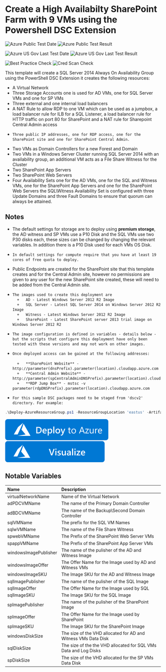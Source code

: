 # Create a High Availabilty SharePoint Farm with 9 VMs using the Powershell DSC Extension

![Azure Public Test Date](https://azurequickstartsservice.blob.core.windows.net/badges/sharepoint-server-farm-ha/PublicLastTestDate.svg)
![Azure Public Test Result](https://azurequickstartsservice.blob.core.windows.net/badges/sharepoint-server-farm-ha/PublicDeployment.svg)

![Azure US Gov Last Test Date](https://azurequickstartsservice.blob.core.windows.net/badges/sharepoint-server-farm-ha/FairfaxLastTestDate.svg)
![Azure US Gov Last Test Result](https://azurequickstartsservice.blob.core.windows.net/badges/sharepoint-server-farm-ha/FairfaxDeployment.svg)

![Best Practice Check](https://azurequickstartsservice.blob.core.windows.net/badges/sharepoint-server-farm-ha/BestPracticeResult.svg)
![Cred Scan Check](https://azurequickstartsservice.blob.core.windows.net/badges/sharepoint-server-farm-ha/CredScanResult.svg)

This template will create a SQL Server 2014 Always On Availability Group using
the PowerShell DSC Extension it creates the following resources:

- A Virtual Network
- Three Storage Accounts one is used for AD VMs, one for SQL Server VMs and one
  for SP VMs
- Three external and one internal load balancers
- A NAT Rule to allow RDP to one VM which can be used as a jumpbox, a load
  balancer rule for ILB for a SQL Listener, a load balancer rule for HTTP
  traffic on port 80 for SharePoint and a NAT rule for Sharepoint Central Admin
  access
-     Three public IP addresses, one for RDP access, one for the SharePoint site and one for SharePoint Central Admin.
- Two VMs as Domain Controllers for a new Forest and Domain
- Two VMs in a Windows Server Cluster running SQL Server 2014 with an
  availability group, an additional VM acts as a File Share Witness for the
  Cluster
- Two SharePoint App Servers
- Two SharePoint Web Servers
- Four Availability Sets one for the AD VMs, one for the SQL and Witness VMs,
  one for the SharePoint App Servers and one for the SharePoint Web Servers the
  SQL\Witness Availability Set is configured with three Update Domains and three
  Fault Domains to ensure that quorum can always be attained.

## Notes

- The default settings for storage are to deploy using **premium storage**, the
  AD witness and SP VMs use a P10 Disk and the SQL VMs use two P30 disks each,
  these sizes can be changed by changing the relevant variables. In addition
  there is a P10 Disk used for each VMs OS Disk.

-     In default settings for compute require that you have at least 19 cores of free quota to deploy.

- Public Endpoints are created for the SharePoint site that this template
  creates and for the Central Admin site, however no permissions are given to
  any user for the new SharePoint site created, these will need to be added from
  the Central Admin site.

-     The images used to create this deployment are
      	+ 	AD - Latest Windows Server 2012 R2 Image
      	+ 	SQL Server - Latest SQL Server 2014 on Windows Server 2012 R2 Image
      	+ 	Witness - Latest Windows Server 2012 R2 Image
      	+	SharePoint - Latest SharePoint server 2013 trial image on Windows Server 2012 R2

-     The image configuration is defined in variables - details below - but the scripts that configure this deployment have only been tested with these versions and may not work on other images.

-     Once deployed access can be gained at the following addresses:

      	+	**SharePoint Website** - http://parameter(dnsPrefix).parameter(location).cloudapp.azure.com
      	+	**Central Admin Website** - http://parameter(spCentralAdminDNSPrefix).parameter(location).cloudapp.azure.com
      	+	**RDP Jump Box** - mstsc -v parameter(rdpDNSPrefix).parameter(location).cloudapp.azure.com

-     For this sample DSC packages need to be staged from 'dscv2' directory. For example:

```PowerShell
.\Deploy-AzureResourceGroup.ps1 -ResourceGroupLocation 'eastus' -ArtifactStagingDirectory '[foldername]' -DSCSourceFolder 'dscv2'
```

[![Deploy To Azure](https://raw.githubusercontent.com/Azure/azure-quickstart-templates/master/1-CONTRIBUTION-GUIDE/images/deploytoazure.svg?sanitize=true)](https://portal.azure.com/#create/Microsoft.Template/uri/https%3A%2F%2Fraw.githubusercontent.com%2FAzure%2Fazure-quickstart-templates%2Fmaster%2Fsharepoint-server-farm-ha%2Fazuredeploy.json)
[![Visualize](https://raw.githubusercontent.com/Azure/azure-quickstart-templates/master/1-CONTRIBUTION-GUIDE/images/visualizebutton.svg?sanitize=true)](http://armviz.io/#/?load=https%3A%2F%2Fraw.githubusercontent.com%2FAzure%2Fazure-quickstart-templates%2Fmaster%2Fsharepoint-server-farm-ha%2Fazuredeploy.json)

## Notable Variables

| Name                  | Description                                                      |
| :-------------------- | :--------------------------------------------------------------- |
| virtualNetworkName    | Name of the Virtual Network                                      |
| adPDCVMName           | The name of the Primary Domain Controller                        |
| adBDCVMName           | The name of the Backup\Second Domain Controller                  |
| sqlVMName             | The prefix for the SQL VM Names                                  |
| sqlwVMName            | The name of the File Share Witness                               |
| spwebVMName           | The Prefix of the SharePoint Web Server VMs                      |
| spappVMName           | The Prefix of the SharePoint App Server VMs                      |
| windowsImagePublisher | The name of the pulisher of the AD and Witness Image             |
| windowsImageOffer     | The Offer Name for the Image used by AD and Witness VMs          |
| windowsImageSKU       | The Image SKU for the AD and Witness Image                       |
| sqlImagePublisher     | The name of the pulisher of the SQL Image                        |
| sqlImageOffer         | The Offer Name for the Image used by SQL                         |
| sqlImageSKU           | The Image SKU for the SQL Image                                  |
| spImagePublisher      | The name of the pulisher of the SharePoint Image                 |
| spImageOffer          | The Offer Name for the Image used by SharePoint                  |
| spImageSKU            | The Image SKU for the SharePoint Image                           |
| windowsDiskSize       | The size of the VHD allocated for AD and Witness VMs Data Disk   |
| sqlDiskSize           | The size of the the VHD allocated for SQL VMs Data and Log Disks |
| spDiskSize            | The size of the VHD allocated for the SP VMs Data Disk           |
